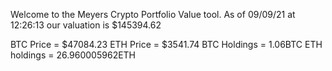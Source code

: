 Welcome to the Meyers Crypto Portfolio Value tool. 
As of 09/09/21 at 12:26:13 our valuation is $145394.62 

BTC Price = $47084.23
 ETH Price = $3541.74
BTC Holdings = 1.06BTC
 ETH holdings = 26.960005962ETH 
